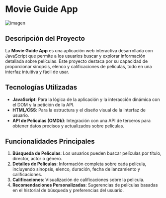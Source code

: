 # Movie Guide App

![imagen](https://github.com/AlejaSj/movieguid/assets/170385707/fecb5294-97be-4bac-80e0-87ba5eeb1f29)


## Descripción del Proyecto

La **Movie Guide App** es una aplicación web interactiva desarrollada con JavaScript que permite a los usuarios buscar y explorar información detallada sobre películas. Este proyecto destaca por su capacidad de proporcionar sinopsis, elenco y calificaciones de películas, todo en una interfaz intuitiva y fácil de usar.

## Tecnologías Utilizadas

- **JavaScript**: Para la lógica de la aplicación y la interacción dinámica con el DOM y la petición de la API.
- **HTML/CSS**: Para la estructura y el diseño visual de la interfaz de usuario.
- **API de Películas (OMDb)**: Integración con una API de terceros para obtener datos precisos y actualizados sobre películas.

## Funcionalidades Principales

1. **Búsqueda de Películas**: Los usuarios pueden buscar películas por título, director, actor o género.
2. **Detalles de Películas**: Información completa sobre cada película, incluyendo sinopsis, elenco, duración, fecha de lanzamiento y calificaciones.
3. **Calificaciones**: Visualización de calificaciones sobre la pelicula.
4. **Recomendaciones Personalizadas**: Sugerencias de películas basadas en el historial de búsqueda y preferencias del usuario.
